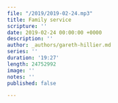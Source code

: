 ```yaml
---
file: "/2019/2019-02-24.mp3"
title: Family service
scripture: ''
date: 2019-02-24 00:00:00 +0000
description: ''
author: _authors/gareth-hillier.md
series: ''
duration: '19:27'
length: 24752992
image: ''
notes: ''
published: false

---
```


